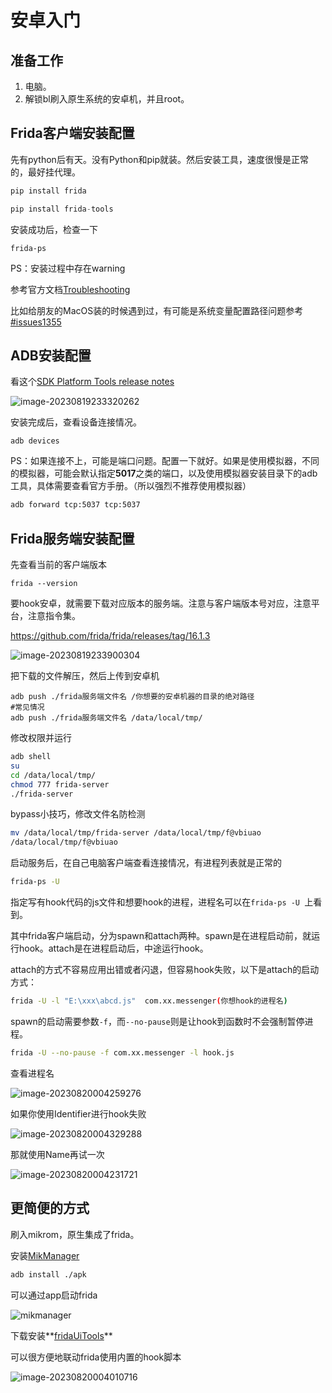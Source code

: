 # 安卓入门

## 准备工作

1. 电脑。
2. 解锁bl刷入原生系统的安卓机，并且root。

## Frida客户端安装配置



先有python后有天。没有Python和pip就装。然后安装工具，速度很慢是正常的，最好挂代理。

```python
pip install frida

pip install frida-tools
```

安装成功后，检查一下

```shell
frida-ps
```

PS：安装过程中存在warning

参考官方文档[Troubleshooting](https://frida.re/docs/troubleshooting/)

比如给朋友的MacOS装的时候遇到过，有可能是系统变量配置路径问题参考[#issues1355](https://github.com/frida/frida/issues/1355)

## ADB安装配置

看这个[SDK Platform Tools release notes](https://developer.android.com/tools/releases/platform-tools)

![image-20230819233320262](安卓入门.assets/image-20230819233320262.png)

安装完成后，查看设备连接情况。

```shell
adb devices
```



PS：如果连接不上，可能是端口问题。配置一下就好。如果是使用模拟器，不同的模拟器，可能会默认指定**5017**之类的端口，以及使用模拟器安装目录下的adb工具，具体需要查看官方手册。（所以强烈不推荐使用模拟器）

```bash
adb forward tcp:5037 tcp:5037
```



## Frida服务端安装配置

先查看当前的客户端版本

```shell
frida --version
```



要hook安卓，就需要下载对应版本的服务端。注意与客户端版本号对应，注意平台，注意指令集。

https://github.com/frida/frida/releases/tag/16.1.3

![image-20230819233900304](安卓入门.assets/image-20230819233900304.png)

把下载的文件解压，然后上传到安卓机

```shell
adb push ./frida服务端文件名 /你想要的安卓机器的目录的绝对路径
#常见情况
adb push ./frida服务端文件名 /data/local/tmp/
```

修改权限并运行

```bash
adb shell
su
cd /data/local/tmp/
chmod 777 frida-server
./frida-server
```



bypass小技巧，修改文件名防检测

```bash
mv /data/local/tmp/frida-server /data/local/tmp/f@vbiuao
/data/local/tmp/f@vbiuao
```



启动服务后，在自己电脑客户端查看连接情况，有进程列表就是正常的

```bash
frida-ps -U 
```



指定写有hook代码的js文件和想要hook的进程，进程名可以在`frida-ps -U `上看到。

其中frida客户端启动，分为spawn和attach两种。spawn是在进程启动前，就运行hook。attach是在进程启动后，中途运行hook。



attach的方式不容易应用出错或者闪退，但容易hook失败，以下是attach的启动方式：

```bash
frida -U -l "E:\xxx\abcd.js"  com.xx.messenger(你想hook的进程名)
```



spawn的启动需要参数`-f`，而`--no-pause`则是让hook到函数时不会强制暂停进程。

```bash
frida -U --no-pause -f com.xx.messenger -l hook.js
```





查看进程名

![image-20230820004259276](安卓入门.assets/image-20230820004259276.png)

如果你使用Identifier进行hook失败

![image-20230820004329288](安卓入门.assets/image-20230820004329288.png)

那就使用Name再试一次

![image-20230820004231721](安卓入门.assets/image-20230820004231721.png)



## 更简便的方式

刷入mikrom，原生集成了frida。

安装[MikManager](https://github.com/dqzg12300/MikManager)

```bash
adb install ./apk
```

可以通过app启动frida

![mikmanager](安卓入门.assets/mikmanager.gif)



下载安装**[fridaUiTools](https://github.com/dqzg12300/fridaUiTools)**

可以很方便地联动frida使用内置的hook脚本

![image-20230820004010716](安卓入门.assets/image-20230820004010716.png)

































